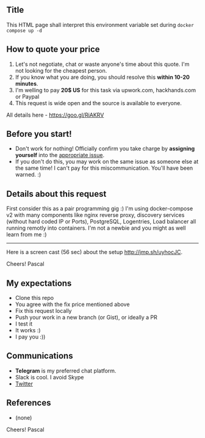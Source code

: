 ## Title
This HTML page shall interpret this environment variable set during `docker compose up -d`

## How to quote your price

1. Let's not negotiate, chat or waste anyone's time about this quote. I'm not looking for the cheapest person.
2. If you know what you are doing, you should resolve this **within 10-20 minutes**.
3. I'm welling to pay **20$ US** for this task via upwork.com, hackhands.com or Paypal
4. This request is wide open and the source is available to everyone.

All details here - https://goo.gl/RiAKRV

## Before you start!
- Don't work for nothing! Officially confirm you take charge by **assigning yourself** into the [appropriate issue](https://github.com/pascalandy/pairing-work/issues/).
- If you don't do this, you may work on the same issue as someone else at the same time! I can't pay for this miscommunication. You'll have been warned. :)

## Details about this request

First consider this as a pair programming gig :) I'm using docker-compose v2 with many components like nginx reverse proxy, discovery services (without hard coded IP or Ports), PostgreSQL, Logentries, Load balancer all running remotly into containers. I'm not a newbie and you might as well learn from me :)

***

Here is a screen cast (56 sec) about the setup http://jmp.sh/uyhocJC.

Cheers!
Pascal

## My expectations
- Clone this repo
- You agree with the fix price mentioned above
- Fix this request locally
- Push your work in a new branch (or Gist), or ideally a PR
- I test it
- It works :)
- I pay you :))

## Communications
- **Telegram** is my preferred chat platform.
- Slack is cool. I avoid Skype
- [Twitter](https://twitter.com/_pascalandy)

## References
- (none)

Cheers!
Pascal